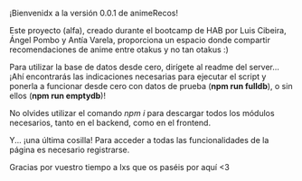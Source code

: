 ¡Bienvenidx a la versión 0.0.1 de animeRecos!

Este proyecto (alfa), creado durante el bootcamp de HAB por Luis Cibeira, Ángel Pombo y Antía Varela, proporciona un espacio donde compartir recomendaciones de anime entre otakus y no tan otakus :)

Para utilizar la base de datos desde cero, dirígete al readme del server... ¡Ahí encontrarás las indicaciones necesarias para ejecutar el script y ponerla a funcionar desde cero con datos de prueba (**npm run fulldb**), o sin ellos (**npm run emptydb**)!

No olvides utilizar el comando *npm i* para descargar todos los módulos necesarios, tanto en el backend, como en el frontend.

Y... ¡una última cosilla! Para acceder a todas las funcionalidades de la página es necesario registrarse.

Gracias por vuestro tiempo a lxs que os paséis por aquí <3

